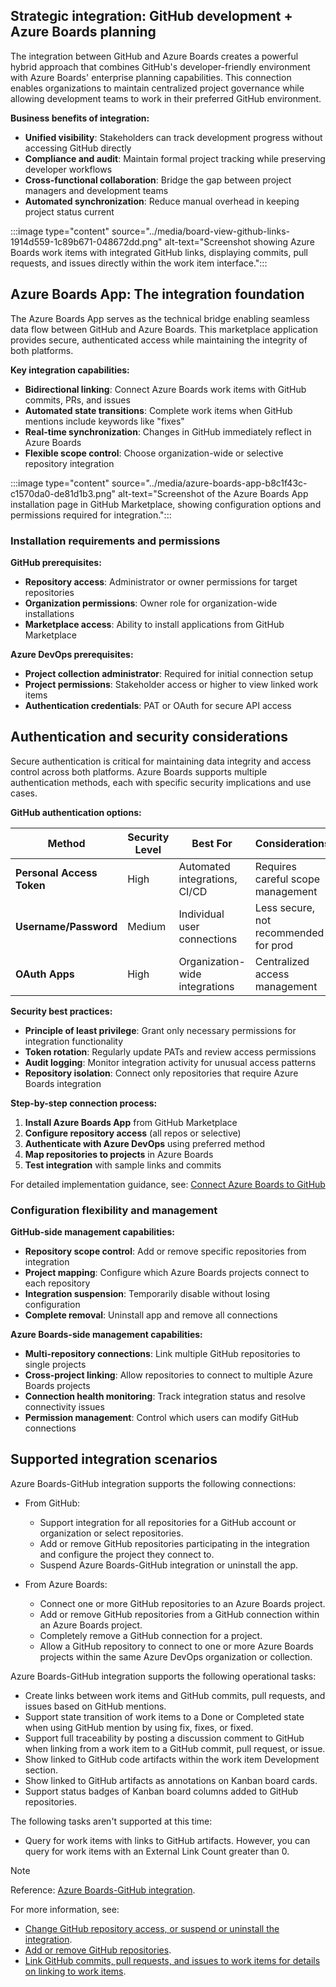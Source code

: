 ## Strategic integration: GitHub development + Azure Boards planning

The integration between GitHub and Azure Boards creates a powerful hybrid approach that combines GitHub's developer-friendly environment with Azure Boards' enterprise planning capabilities. This connection enables organizations to maintain centralized project governance while allowing development teams to work in their preferred GitHub environment.

**Business benefits of integration:**

- **Unified visibility**: Stakeholders can track development progress without accessing GitHub directly
- **Compliance and audit**: Maintain formal project tracking while preserving developer workflows
- **Cross-functional collaboration**: Bridge the gap between project managers and development teams
- **Automated synchronization**: Reduce manual overhead in keeping project status current

:::image type="content" source="../media/board-view-github-links-1914d559-1c89b671-048672dd.png" alt-text="Screenshot showing Azure Boards work items with integrated GitHub links, displaying commits, pull requests, and issues directly within the work item interface.":::

## Azure Boards App: The integration foundation

The Azure Boards App serves as the technical bridge enabling seamless data flow between GitHub and Azure Boards. This marketplace application provides secure, authenticated access while maintaining the integrity of both platforms.

**Key integration capabilities:**

- **Bidirectional linking**: Connect Azure Boards work items with GitHub commits, PRs, and issues
- **Automated state transitions**: Complete work items when GitHub mentions include keywords like "fixes"
- **Real-time synchronization**: Changes in GitHub immediately reflect in Azure Boards
- **Flexible scope control**: Choose organization-wide or selective repository integration

:::image type="content" source="../media/azure-boards-app-b8c1f43c-c1570da0-de81d1b3.png" alt-text="Screenshot of the Azure Boards App installation page in GitHub Marketplace, showing configuration options and permissions required for integration.":::

### Installation requirements and permissions

**GitHub prerequisites:**

- **Repository access**: Administrator or owner permissions for target repositories
- **Organization permissions**: Owner role for organization-wide installations
- **Marketplace access**: Ability to install applications from GitHub Marketplace

**Azure DevOps prerequisites:**

- **Project collection administrator**: Required for initial connection setup
- **Project permissions**: Stakeholder access or higher to view linked work items
- **Authentication credentials**: PAT or OAuth for secure API access

## Authentication and security considerations

Secure authentication is critical for maintaining data integrity and access control across both platforms. Azure Boards supports multiple authentication methods, each with specific security implications and use cases.

**GitHub authentication options:**

| **Method**                | **Security Level** | **Best For**                   | **Considerations**                    |
| ------------------------- | ------------------ | ------------------------------ | ------------------------------------- |
| **Personal Access Token** | High               | Automated integrations, CI/CD  | Requires careful scope management     |
| **Username/Password**     | Medium             | Individual user connections    | Less secure, not recommended for prod |
| **OAuth Apps**            | High               | Organization-wide integrations | Centralized access management         |

**Security best practices:**

- **Principle of least privilege**: Grant only necessary permissions for integration functionality
- **Token rotation**: Regularly update PATs and review access permissions
- **Audit logging**: Monitor integration activity for unusual access patterns
- **Repository isolation**: Connect only repositories that require Azure Boards integration

**Step-by-step connection process:**

1. **Install Azure Boards App** from GitHub Marketplace
2. **Configure repository access** (all repos or selective)
3. **Authenticate with Azure DevOps** using preferred method
4. **Map repositories to projects** in Azure Boards
5. **Test integration** with sample links and commits

For detailed implementation guidance, see: [Connect Azure Boards to GitHub](/azure/devops/boards/github/connect-to-github)

### Configuration flexibility and management

**GitHub-side management capabilities:**

- **Repository scope control**: Add or remove specific repositories from integration
- **Project mapping**: Configure which Azure Boards projects connect to each repository
- **Integration suspension**: Temporarily disable without losing configuration
- **Complete removal**: Uninstall app and remove all connections

**Azure Boards-side management capabilities:**

- **Multi-repository connections**: Link multiple GitHub repositories to single projects
- **Cross-project linking**: Allow repositories to connect to multiple Azure Boards projects
- **Connection health monitoring**: Track integration status and resolve connectivity issues
- **Permission management**: Control which users can modify GitHub connections

## Supported integration scenarios

Azure Boards-GitHub integration supports the following connections:

- From GitHub:

  - Support integration for all repositories for a GitHub account or organization or select repositories.
  - Add or remove GitHub repositories participating in the integration and configure the project they connect to.
  - Suspend Azure Boards-GitHub integration or uninstall the app.

- From Azure Boards:

  - Connect one or more GitHub repositories to an Azure Boards project.
  - Add or remove GitHub repositories from a GitHub connection within an Azure Boards project.
  - Completely remove a GitHub connection for a project.
  - Allow a GitHub repository to connect to one or more Azure Boards projects within the same Azure DevOps organization or collection.

Azure Boards-GitHub integration supports the following operational tasks:

- Create links between work items and GitHub commits, pull requests, and issues based on GitHub mentions.
- Support state transition of work items to a Done or Completed state when using GitHub mention by using fix, fixes, or fixed.
- Support full traceability by posting a discussion comment to GitHub when linking from a work item to a GitHub commit, pull request, or issue.
- Show linked to GitHub code artifacts within the work item Development section.
- Show linked to GitHub artifacts as annotations on Kanban board cards.
- Support status badges of Kanban board columns added to GitHub repositories.

The following tasks aren't supported at this time:

- Query for work items with links to GitHub artifacts. However, you can query for work items with an External Link Count greater than 0.

> [!NOTE]
> Reference: [Azure Boards-GitHub integration](/azure/devops/boards/github).

For more information, see:

- [Change GitHub repository access, or suspend or uninstall the integration](/azure/devops/boards/github/change-azure-boards-app-github-repository-access).
- [Add or remove GitHub repositories](/azure/devops/boards/github/add-remove-repositories).
- [Link GitHub commits, pull requests, and issues to work items for details on linking to work items](/azure/devops/boards/github/link-to-from-github).
